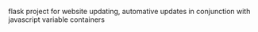 flask project for website updating, automative updates in conjunction with javascript variable containers
